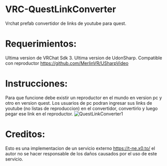 # VRC-QuestLinkConverter
Vrchat prefab convertidor de links de youtube para quest.

# Requerimientos:
Ultima version de VRChat Sdk 3.
Ultima version de UdonSharp.
Compatible con reproductor https://github.com/MerlinVR/USharpVideo

# Instrucciones:
Para que funcione debe existir un reproductor en el mundo en version pc y otro en version quest.
Los usuarios de pc podran ingresar sus links de youtube (no listas de reproduccion) en el convertidor, convertirlo y luego pegar ese link en el reproductor.
![QuestLinkConverter1](https://user-images.githubusercontent.com/52258487/144958637-36f128d6-1600-4aea-b3ad-99676ffd56cb.JPG)



# Creditos:
Esto es una implementacion de un servicio externo https://t-ne.x0.to/ el autor no se hacer responsable de los daños
causados por el uso de este servicio. 
